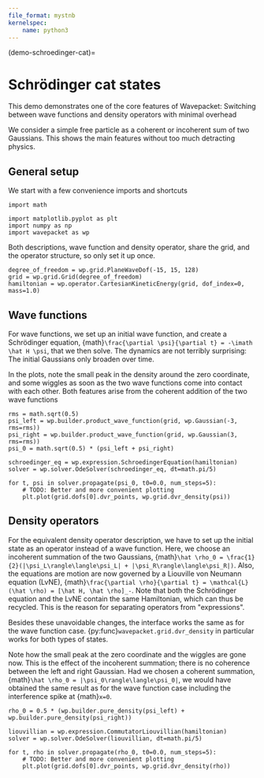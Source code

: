 ```yaml
---
file_format: mystnb
kernelspec:
    name: python3
---
```


(demo-schroedinger-cat)=
# Schrödinger cat states

This demo demonstrates one of the core features of Wavepacket:
Switching between wave functions and density operators with minimal overhead

We consider a simple free particle as a coherent or incoherent sum of two Gaussians.
This shows the main features without too much detracting physics.

## General setup

We start with a few convenience imports and shortcuts

```{code-cell}
import math

import matplotlib.pyplot as plt
import numpy as np
import wavepacket as wp
```

Both descriptions, wave function and density operator, share the grid, and
the operator structure, so only set it up once.

```{code-cell}
degree_of_freedom = wp.grid.PlaneWaveDof(-15, 15, 128)
grid = wp.grid.Grid(degree_of_freedom)
hamiltonian = wp.operator.CartesianKineticEnergy(grid, dof_index=0, mass=1.0)
```

## Wave functions

For wave functions, we set up an initial wave function,
and create a Schrödinger equation,
{math}`\frac{\partial \psi}{\partial t} = -\imath \hat H \psi`,
that we then solve.
The dynamics are not terribly surprising:
The initial Gaussians only broaden over time.

In the plots, note the small peak in the density around the zero coordinate,
and some wiggles as soon as the two wave functions come into contact with each other.
Both features arise from the coherent addition of the two wave functions

```{code-cell}
rms = math.sqrt(0.5)
psi_left = wp.builder.product_wave_function(grid, wp.Gaussian(-3, rms=rms))
psi_right = wp.builder.product_wave_function(grid, wp.Gaussian(3, rms=rms))
psi_0 = math.sqrt(0.5) * (psi_left + psi_right)

schroedinger_eq = wp.expression.SchroedingerEquation(hamiltonian)
solver = wp.solver.OdeSolver(schroedinger_eq, dt=math.pi/5)

for t, psi in solver.propagate(psi_0, t0=0.0, num_steps=5):
    # TODO: Better and more convenient plotting
    plt.plot(grid.dofs[0].dvr_points, wp.grid.dvr_density(psi))
```

## Density operators

For the equivalent density operator description, we have to set up the initial state
as an operator instead of a wave function. Here, we choose an incoherent summation
of the two Gaussians,
{math}`\hat \rho_0 = \frac{1}{2}(|\psi_L\rangle\langle\psi_L| + |\psi_R\rangle\langle\psi_R|)`.
Also, the equations are motion are now governed by a Liouville von Neumann equation (LvNE),
{math}`\frac{\partial \rho}{\partial t} = \mathcal{L}(\hat \rho) = [\hat H, \hat \rho]_-`.
Note that both the Schrödinger equation and the LvNE contain the same
Hamiltonian, which can thus be recycled. This is the reason for separating
operators from "expressions".

Besides these unavoidable changes, the interface works the same
as for the wave function case.
{py:func}`wavepacket.grid.dvr_density` in particular works for both types of states.

Note how the small peak at the zero coordinate and the wiggles are gone now.
This is the effect of the incoherent summation;
there is no coherence between the left and right Gaussian.
Had we chosen a coherent summation,
{math}`\hat \rho_0 = |\psi_0\rangle\langle\psi_0|`,
we would have obtained the same result as for the wave function case including
the interference spike at {math}`x=0`.

```{code-cell}
rho_0 = 0.5 * (wp.builder.pure_density(psi_left) + wp.builder.pure_density(psi_right))

liouvillian = wp.expression.CommutatorLiouvillian(hamiltonian)
solver = wp.solver.OdeSolver(liouvillian, dt=math.pi/5)

for t, rho in solver.propagate(rho_0, t0=0.0, num_steps=5):
    # TODO: Better and more convenient plotting
    plt.plot(grid.dofs[0].dvr_points, wp.grid.dvr_density(rho))
```
